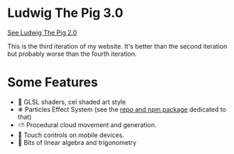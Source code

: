 # Ludwig The Pig 3.0

[See Ludwig The Pig 2.0](https://github.com/LudwigThePig/LudwigThePig.com-2.0)

This is the third iteration of my website. It's better than the second iteration but probably worse than the fourth iteration.

# Some Features

- 🦕 GLSL shaders, cel shaded art style
- ❄ Particles Effect System (see the [repo and npm package](https://github.com/LudwigThePig/Three-Particle-Effects) dedicated to that)
- ⛅ Procedural cloud movement and generation.
- 📱 Touch controls on mobile devices.
- 📐 Bits of linear algebra and trigonometry

